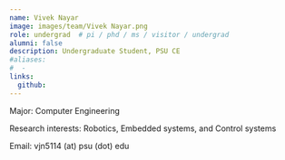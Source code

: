 ```yaml
---
name: Vivek Nayar
image: images/team/Vivek Nayar.png
role: undergrad  # pi / phd / ms / visitor / undergrad
alumni: false  
description: Undergraduate Student, PSU CE
#aliases:
#  - 
links:
  github: 
---
```


Major: Computer Engineering

Research interests: Robotics, Embedded systems, and Control systems

Email: vjn5114 (at) psu (dot) edu